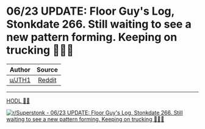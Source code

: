 06/23 UPDATE: Floor Guy's Log, Stonkdate 266. Still waiting to see a new pattern forming. Keeping on trucking 🚀🚀🚀
====================================================================================================================

| Author       | Source       | 
| :-------------: |:-------------:|
|  [u/JTH1](https://www.reddit.com/user/JTH1/) | [Reddit](https://www.reddit.com/r/Superstonk/comments/o6kp6k/0623_update_floor_guys_log_stonkdate_266_still/) | 

---

[HODL 💎🙌](https://www.reddit.com/r/Superstonk/search?q=flair_name%3A%22HODL%20%F0%9F%92%8E%F0%9F%99%8C%22&restrict_sr=1)

[![r/Superstonk - 06/23 UPDATE: Floor Guy's Log, Stonkdate 266. Still waiting to see a new pattern forming. Keeping on trucking 🚀🚀🚀](https://preview.redd.it/9ub6114vl2771.png?width=960&crop=smart&auto=webp&s=77c4a6f79c0246308af974c4c65c9ad248e6c885)](https://i.redd.it/9ub6114vl2771.png)
